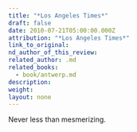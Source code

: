 ```yaml
---
title: "*Los Angeles Times*"
draft: false
date: 2010-07-21T05:00:00.000Z
attribution: "*Los Angeles Times*"
link_to_original:
nd_author_of_this_review:
related_author: .md
related_books:
  - book/antwerp.md
description:
weight:
layout: none
---
```

Never less than mesmerizing.

